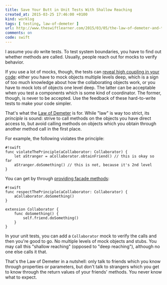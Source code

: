 ```yaml
---
title: Save Your Butt in Unit Tests With Shallow Reaching
created_at: 2015-03-25 17:46:00 +0100
kind: worklog
tags: [ testing, law-of-demeter ]
url: http://www.theswiftlearner.com/2015/03/05/the-law-of-demeter-and-the-9th-circle-of-hell/
comments: on
code: swift
---
```


I assume you _do_ write tests. To test system boundaries, you have to find out whether methods are called. Usually, people reach out for mocks to verify behavior.

If you use a lot of mocks, though, the tests can [reveal high coupling in your code](https://www.destroyallsoftware.com/blog/2014/test-isolation-is-about-avoiding-mocks): either you have to mock objects multiple levels deep, which is a sign of too much knowledge about how the collaborating objects work, or you have to mock lots of objects one level deep. The latter can be acceptable when you test a components which is some kind of coordinator. The former, though, is never to be accepted. Use the feedback of these hard-to-write tests to make your code simpler.

That's what the [Law of Demeter][lod] is for. While "law" is way too strict, its _principle_ is sound: strive to call methods on the objects you have direct access to, but avoid calling methods on objects which you obtain through another method call in the first place.

For example, the following violates the principle:
    
    #!swift
    func violateThePrinciple(aCollaborator: Collaborator) {
        let aStranger = aCollaborator.obtainFriend() // this is okay so far
        aStranger.doSomething() // this is not, because it's 2nd level
    }

You can get by through [providing facade methods](http://www.theswiftlearner.com/2015/03/05/the-law-of-demeter-and-the-9th-circle-of-hell/):

    #!swift
    func respectThePrinciple(aCollaborator: Collaborator) {
        aCollaborator.doSomething()
    }
    
    extension Collaborator {
        func doSomething() {
            self.friend.doSomething()
        }
    }

In your unit tests, you can add a `Collaborator` mock to verify the calls and then you're good to go. No multiple levels of mock objects and stubs. You may call this "shallow reaching" (opposed to "deep reaching"), although no one else calls it that.

That's the Law of Demeter in a nutshell: only talk to friends which you know through properties or parameters, but don't talk to strangers which you get to know through the return values of your friends' methods. You never know what to expect.

[lod]: http://en.wikipedia.org/wiki/Law_of_Demeter
